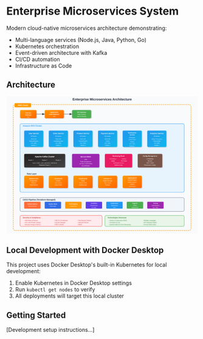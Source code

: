 # Enterprise Microservices System

Modern cloud-native microservices architecture demonstrating:

- Multi-language services (Node.js, Java, Python, Go)
- Kubernetes orchestration
- Event-driven architecture with Kafka
- CI/CD automation
- Infrastructure as Code

## Architecture
![High-Level Architecture](docs/architecture/overview.svg)

## Local Development with Docker Desktop

This project uses Docker Desktop's built-in Kubernetes for local development:

1. Enable Kubernetes in Docker Desktop settings
2. Run `kubectl get nodes` to verify
3. All deployments will target this local cluster

## Getting Started
[Development setup instructions...]